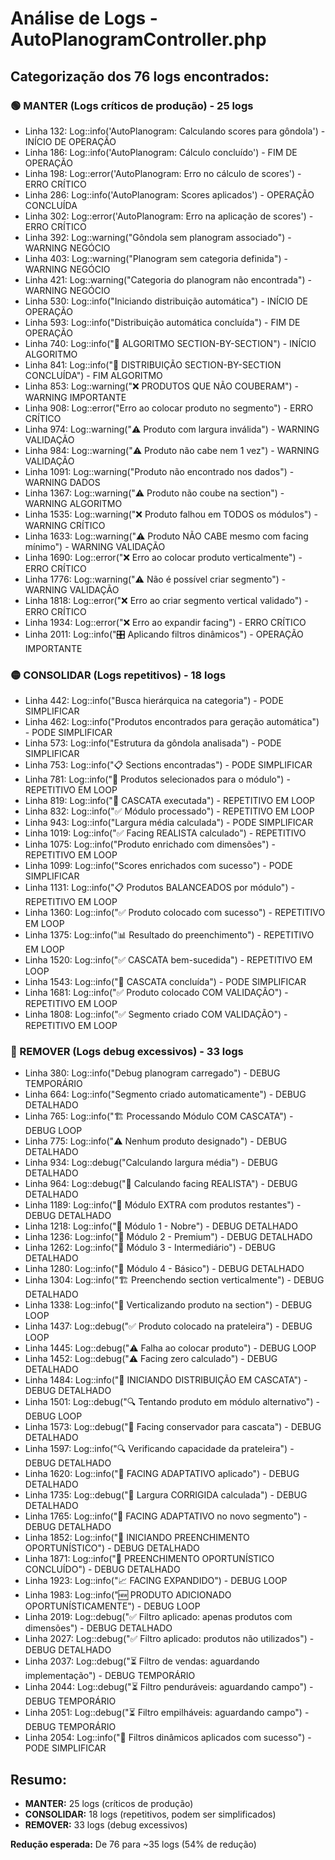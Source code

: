 # Análise de Logs - AutoPlanogramController.php

## Categorização dos 76 logs encontrados:

### 🟢 MANTER (Logs críticos de produção) - 25 logs
- Linha 132: Log::info('AutoPlanogram: Calculando scores para gôndola') - INÍCIO DE OPERAÇÃO
- Linha 186: Log::info('AutoPlanogram: Cálculo concluído') - FIM DE OPERAÇÃO  
- Linha 198: Log::error('AutoPlanogram: Erro no cálculo de scores') - ERRO CRÍTICO
- Linha 286: Log::info('AutoPlanogram: Scores aplicados') - OPERAÇÃO CONCLUÍDA
- Linha 302: Log::error('AutoPlanogram: Erro na aplicação de scores') - ERRO CRÍTICO
- Linha 392: Log::warning("Gôndola sem planogram associado") - WARNING NEGÓCIO
- Linha 403: Log::warning("Planogram sem categoria definida") - WARNING NEGÓCIO
- Linha 421: Log::warning("Categoria do planogram não encontrada") - WARNING NEGÓCIO
- Linha 530: Log::info("Iniciando distribuição automática") - INÍCIO DE OPERAÇÃO
- Linha 593: Log::info("Distribuição automática concluída") - FIM DE OPERAÇÃO
- Linha 740: Log::info("🎯 ALGORITMO SECTION-BY-SECTION") - INÍCIO ALGORITMO
- Linha 841: Log::info("🎉 DISTRIBUIÇÃO SECTION-BY-SECTION CONCLUÍDA") - FIM ALGORITMO
- Linha 853: Log::warning("❌ PRODUTOS QUE NÃO COUBERAM") - WARNING IMPORTANTE
- Linha 908: Log::error("Erro ao colocar produto no segmento") - ERRO CRÍTICO
- Linha 974: Log::warning("⚠️ Produto com largura inválida") - WARNING VALIDAÇÃO
- Linha 984: Log::warning("⚠️ Produto não cabe nem 1 vez") - WARNING VALIDAÇÃO
- Linha 1091: Log::warning("Produto não encontrado nos dados") - WARNING DADOS
- Linha 1367: Log::warning("⚠️ Produto não coube na section") - WARNING ALGORITMO
- Linha 1535: Log::warning("❌ Produto falhou em TODOS os módulos") - WARNING CRÍTICO
- Linha 1633: Log::warning("⚠️ Produto NÃO CABE mesmo com facing mínimo") - WARNING VALIDAÇÃO
- Linha 1690: Log::error("❌ Erro ao colocar produto verticalmente") - ERRO CRÍTICO
- Linha 1776: Log::warning("⚠️ Não é possível criar segmento") - WARNING VALIDAÇÃO
- Linha 1818: Log::error("❌ Erro ao criar segmento vertical validado") - ERRO CRÍTICO
- Linha 1934: Log::error("❌ Erro ao expandir facing") - ERRO CRÍTICO
- Linha 2011: Log::info("🎛️ Aplicando filtros dinâmicos") - OPERAÇÃO IMPORTANTE

### 🟡 CONSOLIDAR (Logs repetitivos) - 18 logs
- Linha 442: Log::info("Busca hierárquica na categoria") - PODE SIMPLIFICAR
- Linha 462: Log::info("Produtos encontrados para geração automática") - PODE SIMPLIFICAR
- Linha 573: Log::info("Estrutura da gôndola analisada") - PODE SIMPLIFICAR
- Linha 753: Log::info("📋 Sections encontradas") - PODE SIMPLIFICAR
- Linha 781: Log::info("🎯 Produtos selecionados para o módulo") - REPETITIVO EM LOOP
- Linha 819: Log::info("🔄 CASCATA executada") - REPETITIVO EM LOOP
- Linha 832: Log::info("✅ Módulo processado") - REPETITIVO EM LOOP
- Linha 943: Log::info("Largura média calculada") - PODE SIMPLIFICAR
- Linha 1019: Log::info("✅ Facing REALISTA calculado") - REPETITIVO
- Linha 1075: Log::info("Produto enrichado com dimensões") - REPETITIVO EM LOOP
- Linha 1099: Log::info("Scores enrichados com sucesso") - PODE SIMPLIFICAR
- Linha 1131: Log::info("📋 Produtos BALANCEADOS por módulo") - REPETITIVO EM LOOP
- Linha 1360: Log::info("✅ Produto colocado com sucesso") - REPETITIVO EM LOOP
- Linha 1375: Log::info("📊 Resultado do preenchimento") - REPETITIVO EM LOOP
- Linha 1520: Log::info("✅ CASCATA bem-sucedida") - REPETITIVO EM LOOP
- Linha 1543: Log::info("🎯 CASCATA concluída") - PODE SIMPLIFICAR
- Linha 1681: Log::info("✅ Produto colocado COM VALIDAÇÃO") - REPETITIVO EM LOOP
- Linha 1808: Log::info("✅ Segmento criado COM VALIDAÇÃO") - REPETITIVO EM LOOP

### 🔴 REMOVER (Logs debug excessivos) - 33 logs
- Linha 380: Log::info("Debug planogram carregado") - DEBUG TEMPORÁRIO
- Linha 664: Log::info("Segmento criado automaticamente") - DEBUG DETALHADO
- Linha 765: Log::info("🏗️ Processando Módulo COM CASCATA") - DEBUG LOOP
- Linha 775: Log::info("⚠️ Nenhum produto designado") - DEBUG DETALHADO
- Linha 934: Log::debug("Calculando largura média") - DEBUG DETALHADO
- Linha 964: Log::debug("🧮 Calculando facing REALISTA") - DEBUG DETALHADO
- Linha 1189: Log::info("🔄 Módulo EXTRA com produtos restantes") - DEBUG DETALHADO
- Linha 1218: Log::info("🥇 Módulo 1 - Nobre") - DEBUG DETALHADO
- Linha 1236: Log::info("🥈 Módulo 2 - Premium") - DEBUG DETALHADO
- Linha 1262: Log::info("🥉 Módulo 3 - Intermediário") - DEBUG DETALHADO
- Linha 1280: Log::info("📍 Módulo 4 - Básico") - DEBUG DETALHADO
- Linha 1304: Log::info("🏗️ Preenchendo section verticalmente") - DEBUG DETALHADO
- Linha 1338: Log::info("🔄 Verticalizando produto na section") - DEBUG LOOP
- Linha 1437: Log::debug("✅ Produto colocado na prateleira") - DEBUG LOOP
- Linha 1445: Log::debug("⚠️ Falha ao colocar produto") - DEBUG LOOP
- Linha 1452: Log::debug("⚠️ Facing zero calculado") - DEBUG DETALHADO
- Linha 1484: Log::info("🔄 INICIANDO DISTRIBUIÇÃO EM CASCATA") - DEBUG DETALHADO
- Linha 1501: Log::debug("🔍 Tentando produto em módulo alternativo") - DEBUG LOOP
- Linha 1573: Log::debug("🔄 Facing conservador para cascata") - DEBUG DETALHADO
- Linha 1597: Log::info("🔍 Verificando capacidade da prateleira") - DEBUG DETALHADO
- Linha 1620: Log::info("🔄 FACING ADAPTATIVO aplicado") - DEBUG DETALHADO
- Linha 1735: Log::debug("📏 Largura CORRIGIDA calculada") - DEBUG DETALHADO
- Linha 1765: Log::info("🔄 FACING ADAPTATIVO no novo segmento") - DEBUG DETALHADO
- Linha 1852: Log::info("🎯 INICIANDO PREENCHIMENTO OPORTUNÍSTICO") - DEBUG DETALHADO
- Linha 1871: Log::info("🎉 PREENCHIMENTO OPORTUNÍSTICO CONCLUÍDO") - DEBUG DETALHADO
- Linha 1923: Log::info("📈 FACING EXPANDIDO") - DEBUG LOOP
- Linha 1983: Log::info("🆕 PRODUTO ADICIONADO OPORTUNÍSTICAMENTE") - DEBUG LOOP
- Linha 2019: Log::debug("✅ Filtro aplicado: apenas produtos com dimensões") - DEBUG DETALHADO
- Linha 2027: Log::debug("✅ Filtro aplicado: produtos não utilizados") - DEBUG DETALHADO
- Linha 2037: Log::debug("⏳ Filtro de vendas: aguardando implementação") - DEBUG TEMPORÁRIO
- Linha 2044: Log::debug("⏳ Filtro penduráveis: aguardando campo") - DEBUG TEMPORÁRIO
- Linha 2051: Log::debug("⏳ Filtro empilháveis: aguardando campo") - DEBUG TEMPORÁRIO
- Linha 2054: Log::info("🎯 Filtros dinâmicos aplicados com sucesso") - PODE SIMPLIFICAR

## Resumo:
- **MANTER:** 25 logs (críticos de produção)
- **CONSOLIDAR:** 18 logs (repetitivos, podem ser simplificados)
- **REMOVER:** 33 logs (debug excessivos)

**Redução esperada:** De 76 para ~35 logs (54% de redução)
